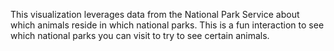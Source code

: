 This visualization leverages data from the National Park Service about which animals reside in which national parks. This is a fun interaction to see which national parks you can visit to try to see certain animals.
